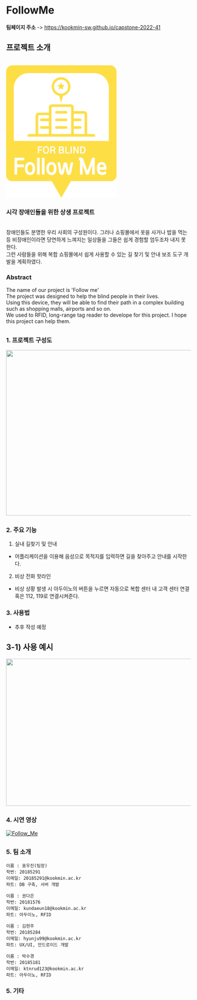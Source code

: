 # FollowMe

**팀페이지 주소** -> https://kookmin-sw.github.io/capstone-2022-41

## 프로젝트 소개

<!-- <img src="https://user-images.githubusercontent.com/66067291/162281822-2edf22bc-b2eb-4ecf-a01c-37ee5404bae5.png" height="350"> -->
<br>
<img src="https://github.com/kookmin-sw/capstone-2022-41/blob/master/img/FHRH.png" height="360">

### 시각 장애인들을 위한 상생 프로젝트  
<br> 장애인들도 분명한 우리 사회의 구성원이다.
그러나 쇼핑몰에서 옷을 사거나 밥을 먹는 등 비장애인이라면 당연하게 느껴지는 일상들을 그들은 쉽게 경험할 엄두조차 내지 못 한다.
<br> 그런 사람들을 위해 복합 쇼핑몰에서 쉽게 사용할 수 있는 길 찾기 및 안내 보조 도구 개발을 계획하였다.

### Abstract
The name of our project is 'Follow me'
<br>The project was designed to help the blind people in their lives.<br>
Using this device, they will be able to find their path in a complex building such as shopping malls, airports and so on. <br>
We used to RFID, long-range tag reader to develope for this project.
I hope this project can help them.

##

### 1. 프로젝트 구성도

<img src ="https://user-images.githubusercontent.com/66067291/162281993-6a96175f-9b63-46f9-8e7b-b82b4c5ed798.PNG" width="580" height = "450">

### 2. 주요 기능

1) 실내 길찾기 및 안내
- 어플리케이션을 이용해 음성으로 목적지를 입력하면 길을 찾아주고 안내를 시작한다.

2) 비상 전화 핫라인
- 비상 상황 발생 시 아두이노의 버튼을 누르면 자동으로 복합 센터 내 고객 센터 연결 혹은 112, 119로 연결시켜준다.

### 3. 사용법

- 추후 작성 예정

## 3-1) 사용 예시


<img src = "https://user-images.githubusercontent.com/66067291/162281939-f659e9e7-60a8-4337-9515-91374506c8f7.PNG" width="800" height = "400">

### 4. 시연 영상

[![Follow_Me](http://img.youtube.com/vi/DO6RWMpqobA/0.jpg)](https://youtu.be/DO6RWMpqobA) 

##

### 5. 팀 소개
```
이름 : 표우진(팀장)
학번: 20185291
이메일: 20185291@kookmin.ac.kr
파트: DB 구축, 서버 개발
```

```
이름 : 권다은
학번: 20181576
이메일: kundaeun18@kookmin.ac.kr
파트: 아두이노, RFID
```

```
이름 : 김현주
학번: 20185284
이메일: hyunju99@kookmin.ac.kr
파트: UX/UI, 안드로이드 개발
```

```
이름 : 박수경
학번: 20185181
이메일: ktnrud123@kookmin.ac.kr
파트: 아두이노, RFID
```


### 5. 기타

```markdown

```

